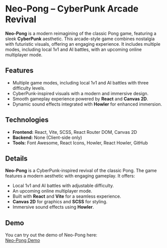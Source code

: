 # Neo-Pong – CyberPunk Arcade Revival

**Neo-Pong** is a modern reimagining of the classic Pong game, featuring a sleek **CyberPunk** aesthetic. This arcade-style game combines nostalgia with futuristic visuals, offering an engaging experience. It includes multiple modes, including local 1v1 and AI battles, with an upcoming online multiplayer mode.

## Features

- Multiple game modes, including local 1v1 and AI battles with three difficulty levels.
- CyberPunk-inspired visuals with a modern and immersive design.
- Smooth gameplay experience powered by **React** and **Canvas 2D**.
- Dynamic sound effects integrated with **Howler** for enhanced immersion.

## Technologies

- **Frontend:** React, Vite, SCSS, React Router DOM, Canvas 2D
- **Backend:** None (Client-side only)
- **Tools:** Font Awesome, React Icons, Howler, React Howler, GitHub

## Details

**Neo-Pong** is a CyberPunk-inspired revival of the classic Pong. The game features a modern aesthetic with engaging gameplay. It offers:
- Local 1v1 and AI battles with adjustable difficulty.
- An upcoming online multiplayer mode.
- Built with **React** and **Vite** for a seamless experience.
- **Canvas 2D** for graphics and **SCSS** for styling.
- Immersive sound effects using **Howler**.

## Demo

You can try out the demo of Neo-Pong here:  
[Neo-Pong Demo](https://neo-pong.onrender.com/)
